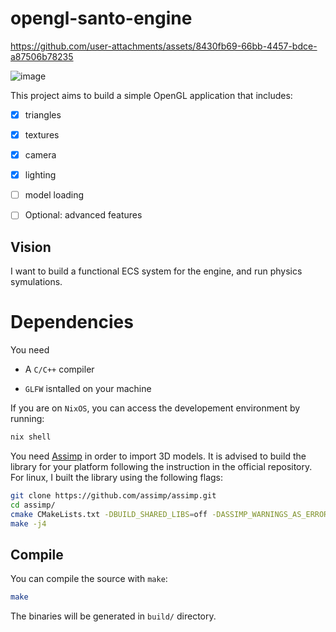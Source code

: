 # opengl-santo-engine


https://github.com/user-attachments/assets/8430fb69-66bb-4457-bdce-a87506b78235

![image](https://github.com/user-attachments/assets/955611fb-3eeb-45a2-adc0-2a0b55680de1)


This project aims to build a simple OpenGL application that
includes:

- [x] triangles

- [x] textures

- [x] camera

- [x] lighting

- [ ] model loading

- [ ] Optional: advanced features

## Vision

I want to build a functional ECS system for the engine, and run physics symulations.

# Dependencies

You need

- A `C/C++` compiler

- `GLFW` isntalled on your machine

If you are on `NixOS`, you can access the developement environment
by running:
```bash
nix shell
```

You need [Assimp](https://github.com/assimp/assimp) in order to import 3D models. It is
advised to build the library for your platform following the instruction in the official
repository. For linux, I built the library using the following flags:
```bash
git clone https://github.com/assimp/assimp.git
cd assimp/
cmake CMakeLists.txt -DBUILD_SHARED_LIBS=off -DASSIMP_WARNINGS_AS_ERRORS=off
make -j4
```

## Compile

You can compile the source with `make`:
```bash
make
```

The binaries will be generated in `build/` directory.
